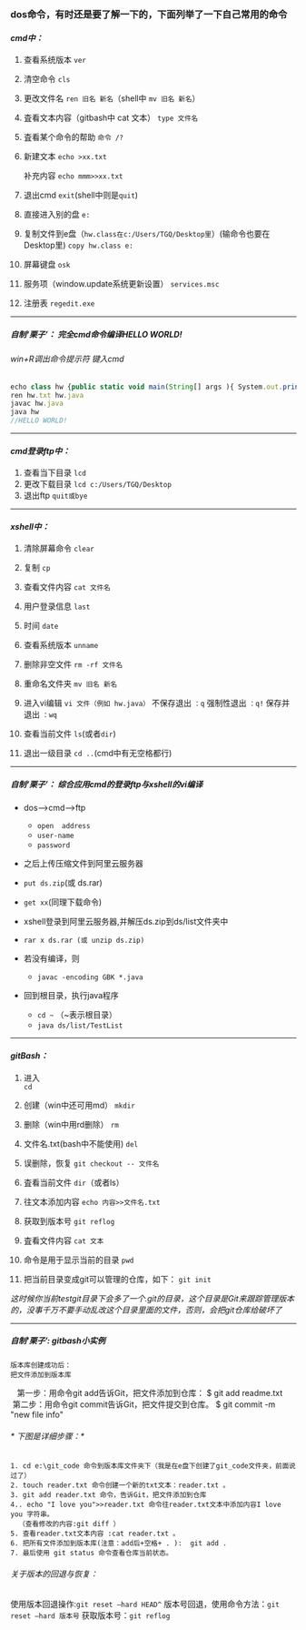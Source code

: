 ### dos命令，有时还是要了解一下的，下面列举了一下自己常用的命令

#### ***cmd中：***

1. 查看系统版本
    `ver`
	
2. 清空命令
	`cls`
	
3. 更改文件名
	`ren 旧名 新名`（shell中 `mv 旧名 新名`）
	
4. 査看文本内容（gitbash中 cat 文本）
	`type 文件名`
	
5. 査看某个命令的帮助
	`命令 /?`
	
6. 新建文本
	`echo >xx.txt`
	
   补充内容
	`echo mmm>>xx.txt`
7. 退出cmd
	`exit`(shell中则是`quit`)
	
8. 直接进入别的盘
	`e:`
	
9. 复制文件到e盘（`hw.class在c:/Users/TGQ/Desktop里`）(输命令也要在Desktop里)
	`copy hw.class e:`
	
10. 屏幕键盘
	`osk`
11. 服务项（window.update系统更新设置）
	`services.msc`
	
12. 注册表
	`regedit.exe`


--------------------------------------------

##### *自制‘栗子’： 完全cmd命令编译HELLO WORLD!*
###### win+R调出命令提示符 键入cmd

```javascript 
echo class hw {public static void main(String[] args ){ System.out.println("HELLO WORLD!"); }}>>hw.txt
ren hw.txt hw.java
javac hw.java
java hw
//HELLO WORLD!
```

----------------------------------------------------------



#### ***cmd登录ftp中：***

1. 查看当下目录
	`lcd`
2. 更改下载目录
	`lcd c:/Users/TGQ/Desktop`
3. 退出ftp
	`quit或bye`



-------------------------------------------------------

#### ***xshell中：***
1. 清除屏幕命令
	`clear`
	
2. 复制
	`cp`
	
3. 查看文件内容
	`cat 文件名`
	
4. 用户登录信息
	`last`
	
5. 时间
	`date`
	
6. 查看系统版本
	`unname`
	
7. 删除非空文件
	`rm -rf 文件名`
	
8. 重命名文件夹
	`mv 旧名 新名`
	
9. 进入vi编辑
	`vi 文件（例如 hw.java）`
   不保存退出
	`：q`
   强制性退出
	`：q!`
   保存并退出
	`：wq`
	
10. 查看当前文件
	`ls`(或者`dir`)
	
11. 退出一级目录
	`cd ..`(cmd中有无空格都行)

--------------------------------------------------------


##### *自制‘栗子’： 综合应用cmd的登录ftp与xshell的vi编译*

- dos-->cmd-->ftp
  - `open  address`
  - `user-name`
  - `password`

- 之后上传压缩文件到阿里云服务器 
 - `put ds.zip`(或 ds.rar)
 - `get xx`(同理下载命令)

- xshell登录到阿里云服务器,并解压ds.zip到ds/list文件夹中
 - `rar x ds.rar (或 unzip ds.zip)`

- 若没有编译，则 
  - `javac -encoding GBK *.java`
  
- 回到根目录，执行java程序
  - `cd ~` （~表示根目录）
  - `java ds/list/TestList`


-------------------------------------------------------------


#### ***gitBash：***
1. 进入	
	`cd`  
	
2. 创建（win中还可用md） 
	`mkdir`
	
3. 删除（win中用rd删除）
	`rm `
	
4. 文件名.txt(bash中不能使用)
	`del	`
	
5. 误删除，恢复
	`git checkout -- 文件名`
	
6. 査看当前文件
	`dir`（或者ls）
	
7. 往文本添加内容
	`echo 内容>>文件名.txt`
	
8. 获取到版本号
	`git reflog`
	
9. 査看文件内容
	`cat 文本`
	
10. 命令是用于显示当前的目录
	`pwd `
	
11.  把当前目录变成git可以管理的仓库，如下：
     `git init`
	 
*这时候你当前testgit目录下会多了一个.git的目录，这个目录是Git来跟踪管理版本的，没事千万不要手动乱改这个目录里面的文件，否则，会把git仓库给破坏了*

------------------------------------------------------

##### *自制'栗子’: gitbash小实例*

    版本库创建成功后：
    把文件添加到版本库
    第一步：用命令git add告诉Git，把文件添加到仓库：
    $ git add readme.txt
    第二步：用命令git commit告诉Git，把文件提交到仓库。
    $ git commit -m "new file info"
   
######   * 下图是详细步骤：*

    1. cd e:\git_code 命令到版本库文件夹下（我是在e盘下创建了git_code文件夹，前面说过了）
    2. touch reader.txt 命令创建一个新的txt文本：reader.txt 。
    3. git add reader.txt 命令，告诉Git，把文件添加到仓库
    4.. echo "I love you">>reader.txt 命令往reader.txt文本中添加内容I love you 字符串。
      （查看修改的内容:git diff ）
    5. 查看reader.txt文本内容 :cat reader.txt 。
    6. 把所有文件添加到版本库(注意：add后+空格+ . ):  git add .
    7. 最后使用 git status 命令查看仓库当前状态。

###### *关于版本的回退与恢复：*
使用版本回退操作:`git reset –hard HEAD^`
版本号回退，使用命令方法：`git reset –hard 版本号`
获取版本号：`git reflog`











